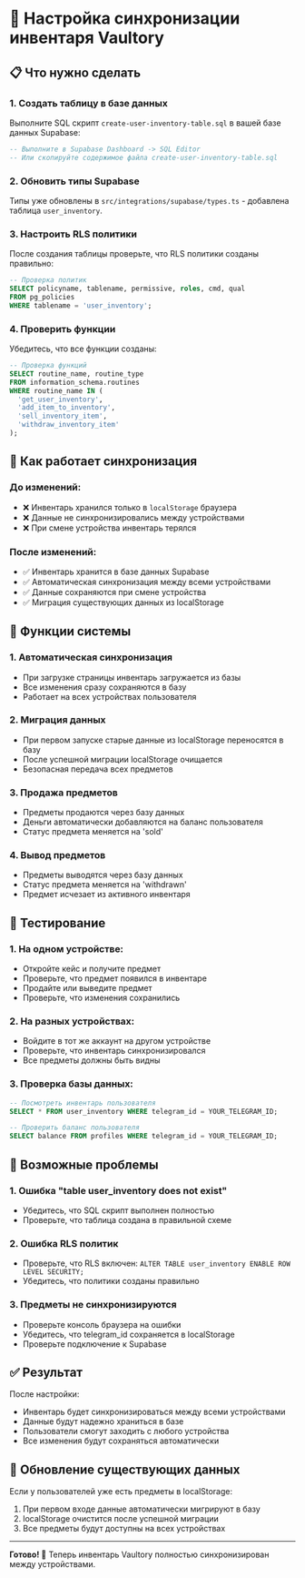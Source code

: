 # 🎯 Настройка синхронизации инвентаря Vaultory

## 📋 Что нужно сделать

### 1. Создать таблицу в базе данных

Выполните SQL скрипт `create-user-inventory-table.sql` в вашей базе данных Supabase:

```sql
-- Выполните в Supabase Dashboard -> SQL Editor
-- Или скопируйте содержимое файла create-user-inventory-table.sql
```

### 2. Обновить типы Supabase

Типы уже обновлены в `src/integrations/supabase/types.ts` - добавлена таблица `user_inventory`.

### 3. Настроить RLS политики

После создания таблицы проверьте, что RLS политики созданы правильно:

```sql
-- Проверка политик
SELECT policyname, tablename, permissive, roles, cmd, qual 
FROM pg_policies 
WHERE tablename = 'user_inventory';
```

### 4. Проверить функции

Убедитесь, что все функции созданы:

```sql
-- Проверка функций
SELECT routine_name, routine_type 
FROM information_schema.routines 
WHERE routine_name IN (
  'get_user_inventory', 
  'add_item_to_inventory', 
  'sell_inventory_item', 
  'withdraw_inventory_item'
);
```

## 🔧 Как работает синхронизация

### До изменений:
- ❌ Инвентарь хранился только в `localStorage` браузера
- ❌ Данные не синхронизировались между устройствами
- ❌ При смене устройства инвентарь терялся

### После изменений:
- ✅ Инвентарь хранится в базе данных Supabase
- ✅ Автоматическая синхронизация между всеми устройствами
- ✅ Данные сохраняются при смене устройства
- ✅ Миграция существующих данных из localStorage

## 🚀 Функции системы

### 1. **Автоматическая синхронизация**
- При загрузке страницы инвентарь загружается из базы
- Все изменения сразу сохраняются в базу
- Работает на всех устройствах пользователя

### 2. **Миграция данных**
- При первом запуске старые данные из localStorage переносятся в базу
- После успешной миграции localStorage очищается
- Безопасная передача всех предметов

### 3. **Продажа предметов**
- Предметы продаются через базу данных
- Деньги автоматически добавляются на баланс пользователя
- Статус предмета меняется на 'sold'

### 4. **Вывод предметов**
- Предметы выводятся через базу данных
- Статус предмета меняется на 'withdrawn'
- Предмет исчезает из активного инвентаря

## 📱 Тестирование

### 1. **На одном устройстве:**
- Откройте кейс и получите предмет
- Проверьте, что предмет появился в инвентаре
- Продайте или выведите предмет
- Проверьте, что изменения сохранились

### 2. **На разных устройствах:**
- Войдите в тот же аккаунт на другом устройстве
- Проверьте, что инвентарь синхронизировался
- Все предметы должны быть видны

### 3. **Проверка базы данных:**
```sql
-- Посмотреть инвентарь пользователя
SELECT * FROM user_inventory WHERE telegram_id = YOUR_TELEGRAM_ID;

-- Проверить баланс пользователя
SELECT balance FROM profiles WHERE telegram_id = YOUR_TELEGRAM_ID;
```

## 🐛 Возможные проблемы

### 1. **Ошибка "table user_inventory does not exist"**
- Убедитесь, что SQL скрипт выполнен полностью
- Проверьте, что таблица создана в правильной схеме

### 2. **Ошибка RLS политик**
- Проверьте, что RLS включен: `ALTER TABLE user_inventory ENABLE ROW LEVEL SECURITY;`
- Убедитесь, что политики созданы правильно

### 3. **Предметы не синхронизируются**
- Проверьте консоль браузера на ошибки
- Убедитесь, что telegram_id сохраняется в localStorage
- Проверьте подключение к Supabase

## ✅ Результат

После настройки:
- Инвентарь будет синхронизироваться между всеми устройствами
- Данные будут надежно храниться в базе
- Пользователи смогут заходить с любого устройства
- Все изменения будут сохраняться автоматически

## 🔄 Обновление существующих данных

Если у пользователей уже есть предметы в localStorage:
1. При первом входе данные автоматически мигрируют в базу
2. localStorage очистится после успешной миграции
3. Все предметы будут доступны на всех устройствах

---

**Готово! 🎉** Теперь инвентарь Vaultory полностью синхронизирован между устройствами.
